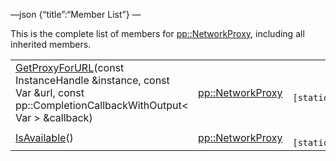 —json {“title”:“Member List”} —

This is the complete list of members for <a href="/docs/native-client/pepper_beta/cpp/classpp_1_1_network_proxy/" class="el">pp::NetworkProxy</a>, including all inherited members.

<table><tbody><tr class="odd"><td><a href="/docs/native-client/pepper_beta/cpp/classpp_1_1_network_proxy#a03ae12454a920710272c15431039b6fd" class="el">GetProxyForURL</a>(const InstanceHandle &amp;instance, const Var &amp;url, const pp::CompletionCallbackWithOutput&lt; Var &gt; &amp;callback)</td><td><a href="/docs/native-client/pepper_beta/cpp/classpp_1_1_network_proxy/" class="el">pp::NetworkProxy</a></td><td><code> [static]</code></td></tr><tr class="even"><td><a href="/docs/native-client/pepper_beta/cpp/classpp_1_1_network_proxy#a864362732834af39e12f699ff5e1888d" class="el">IsAvailable</a>()</td><td><a href="/docs/native-client/pepper_beta/cpp/classpp_1_1_network_proxy/" class="el">pp::NetworkProxy</a></td><td><code> [static]</code></td></tr></tbody></table>
